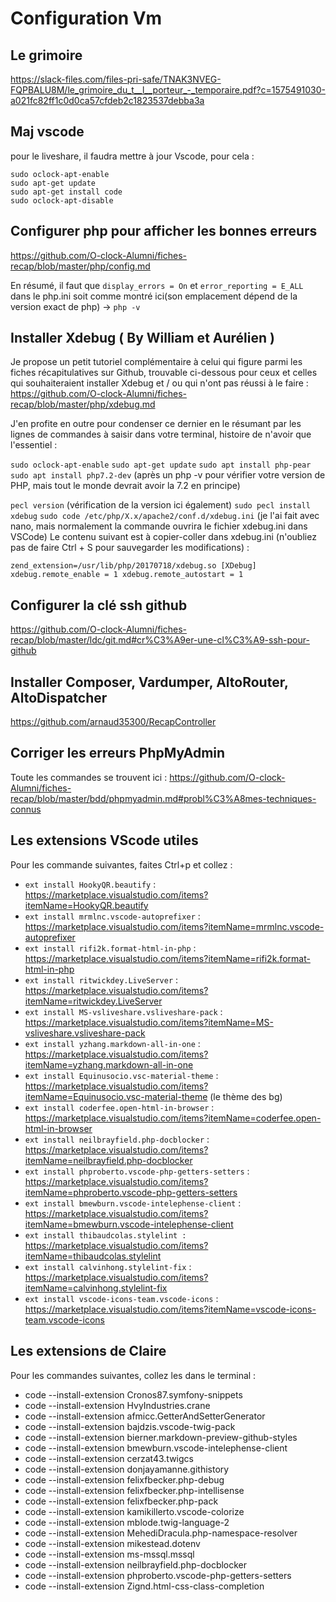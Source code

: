 # Configuration Vm

## Le grimoire

https://slack-files.com/files-pri-safe/TNAK3NVEG-FQPBALU8M/le_grimoire_du_t__l__porteur_-_temporaire.pdf?c=1575491030-a021fc82ff1c0d0ca57cfdeb2c1823537debba3a

## Maj vscode

pour le liveshare, il faudra mettre à jour Vscode, pour cela : 

```
sudo oclock-apt-enable
sudo apt-get update
sudo apt-get install code
sudo oclock-apt-disable
```

## Configurer php pour afficher les bonnes erreurs 

https://github.com/O-clock-Alumni/fiches-recap/blob/master/php/config.md

En résumé, il faut que `display_errors = On`  et `error_reporting = E_ALL`  dans le php.ini soit comme montré ici(son emplacement dépend de la version exact de php) -> `php -v`

## Installer Xdebug ( By William et Aurélien ) 

Je propose un petit tutoriel complémentaire à celui qui figure parmi les fiches récapitulatives sur Github, trouvable ci-dessous pour ceux et celles qui souhaiteraient installer Xdebug et / ou qui n'ont pas réussi à le faire :
https://github.com/O-clock-Alumni/fiches-recap/blob/master/php/xdebug.md

J'en profite en outre pour condenser ce dernier en le résumant par les lignes de commandes à saisir dans votre terminal, histoire de n'avoir que l'essentiel :

`sudo oclock-apt-enable`
`sudo apt-get update`
`sudo apt install php-pear`
`sudo apt install php7.2-dev` 
(après un php -v pour vérifier votre version de PHP, mais tout le monde devrait avoir la 7.2 en principe)

`pecl version` 
(vérification de la version ici également)
`sudo pecl install xdebug`
`sudo code /etc/php/X.x/apache2/conf.d/xdebug.ini` 
(je l'ai fait avec nano, mais normalement la commande ouvrira le fichier xdebug.ini dans VSCode)
Le contenu suivant est à copier-coller dans xdebug.ini (n'oubliez pas de faire Ctrl + S pour sauvegarder les modifications) :

`zend_extension=/usr/lib/php/20170718/xdebug.so
[XDebug]
xdebug.remote_enable = 1
xdebug.remote_autostart = 1`

## Configurer la clé ssh github

https://github.com/O-clock-Alumni/fiches-recap/blob/master/ldc/git.md#cr%C3%A9er-une-cl%C3%A9-ssh-pour-github


## Installer Composer, Vardumper, AltoRouter, AltoDispatcher

https://github.com/arnaud35300/RecapController

## Corriger les erreurs PhpMyAdmin

Toute les commandes se trouvent ici : https://github.com/O-clock-Alumni/fiches-recap/blob/master/bdd/phpmyadmin.md#probl%C3%A8mes-techniques-connus

## Les extensions VScode utiles

Pour les commande suivantes, faites Ctrl+p et collez : 

- `ext install HookyQR.beautify` : https://marketplace.visualstudio.com/items?itemName=HookyQR.beautify
- `ext install mrmlnc.vscode-autoprefixer` : https://marketplace.visualstudio.com/items?itemName=mrmlnc.vscode-autoprefixer
- `ext install rifi2k.format-html-in-php` : https://marketplace.visualstudio.com/items?itemName=rifi2k.format-html-in-php
- `ext install ritwickdey.LiveServer` : https://marketplace.visualstudio.com/items?itemName=ritwickdey.LiveServer
- `ext install MS-vsliveshare.vsliveshare-pack` : https://marketplace.visualstudio.com/items?itemName=MS-vsliveshare.vsliveshare-pack
- `ext install yzhang.markdown-all-in-one` : https://marketplace.visualstudio.com/items?itemName=yzhang.markdown-all-in-one
- `ext install Equinusocio.vsc-material-theme` : https://marketplace.visualstudio.com/items?itemName=Equinusocio.vsc-material-theme (le thème des bg)
- `ext install coderfee.open-html-in-browser` : https://marketplace.visualstudio.com/items?itemName=coderfee.open-html-in-browser
- `ext install neilbrayfield.php-docblocker` : https://marketplace.visualstudio.com/items?itemName=neilbrayfield.php-docblocker
- `ext install phproberto.vscode-php-getters-setters` : https://marketplace.visualstudio.com/items?itemName=phproberto.vscode-php-getters-setters
- `ext install bmewburn.vscode-intelephense-client` : https://marketplace.visualstudio.com/items?itemName=bmewburn.vscode-intelephense-client
- `ext install thibaudcolas.stylelint :` https://marketplace.visualstudio.com/items?itemName=thibaudcolas.stylelint
- `ext install calvinhong.stylelint-fix` : https://marketplace.visualstudio.com/items?itemName=calvinhong.stylelint-fix
- `ext install vscode-icons-team.vscode-icons` : https://marketplace.visualstudio.com/items?itemName=vscode-icons-team.vscode-icons

## Les extensions de Claire

Pour les commandes suivantes, collez les dans le terminal : 

- code --install-extension Cronos87.symfony-snippets
- code --install-extension HvyIndustries.crane
- code --install-extension afmicc.GetterAndSetterGenerator
- code --install-extension bajdzis.vscode-twig-pack
- code --install-extension bierner.markdown-preview-github-styles
- code --install-extension bmewburn.vscode-intelephense-client
- code --install-extension cerzat43.twigcs
- code --install-extension donjayamanne.githistory
- code --install-extension felixfbecker.php-debug
- code --install-extension felixfbecker.php-intellisense
- code --install-extension felixfbecker.php-pack
- code --install-extension kamikillerto.vscode-colorize
- code --install-extension mblode.twig-language-2
- code --install-extension MehediDracula.php-namespace-resolver
- code --install-extension mikestead.dotenv
- code --install-extension ms-mssql.mssql
- code --install-extension neilbrayfield.php-docblocker
- code --install-extension phproberto.vscode-php-getters-setters
- code --install-extension Zignd.html-css-class-completion

## 
